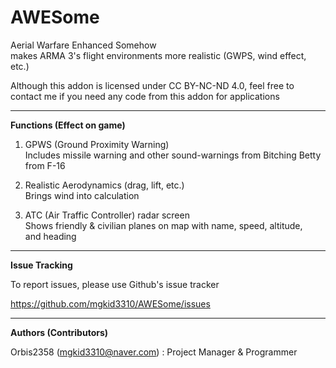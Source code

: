 # AWESome  
Aerial Warfare Enhanced Somehow  
makes ARMA 3's flight environments more realistic (GWPS, wind effect,  
etc.)  

Although this addon is licensed under CC BY-NC-ND 4.0, feel free to  
contact me if you need any code from this addon for applications  

----

**Functions (Effect on game)**  

1. GPWS (Ground Proximity Warning)  
Includes missile warning and other sound-warnings from Bitching Betty  
from F-16  

2. Realistic Aerodynamics (drag, lift, etc.)  
Brings wind into calculation  

3. ATC (Air Traffic Controller) radar screen  
Shows friendly & civilian planes on map with name, speed, altitude,  
and heading  

----

**Issue Tracking**  

To report issues, please use Github's issue tracker  

https://github.com/mgkid3310/AWESome/issues  

----

**Authors (Contributors)**  

Orbis2358 (mgkid3310@naver.com) : Project Manager & Programmer  
